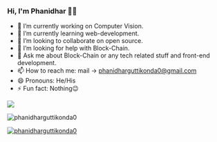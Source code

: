 ### Hi, I'm Phanidhar 👋👋


- 🔭 I’m currently working on Computer Vision.
- 🌱 I’m currently learning web-development.
- 👯 I’m looking to collaborate on open source.
- 🤔 I’m looking for help with Block-Chain.
- 💬 Ask me about Block-Chain or any tech related stuff and front-end development.
- 📫 How to reach me: mail -> phanidharguttikonda0@gmail.com 
- 😄 Pronouns: He/His
- ⚡ Fun fact: Nothing😉



![](https://visitor-badge.laobi.icu/badge?page_id=phanidharguttikonda0.phanidharguttikonda0)






<p align="left"> <img src="https://komarev.com/ghpvc/?username=phanidharguttikonda0
&label=Profile%20views&color=0e75b6&style=flat" alt="phanidharguttikonda0
" /> </p>

<p align="left"> <a href="https://github.com/ryo-ma/github-profile-trophy"><img src="https://github-profile-trophy.vercel.app/?username="phanidharguttikonda0"
 alt="phanidharguttikonda0
" /></a> </p>



